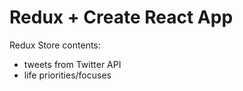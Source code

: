 
# Redux + Create React App

Redux Store contents:
- tweets from Twitter API
- life priorities/focuses
